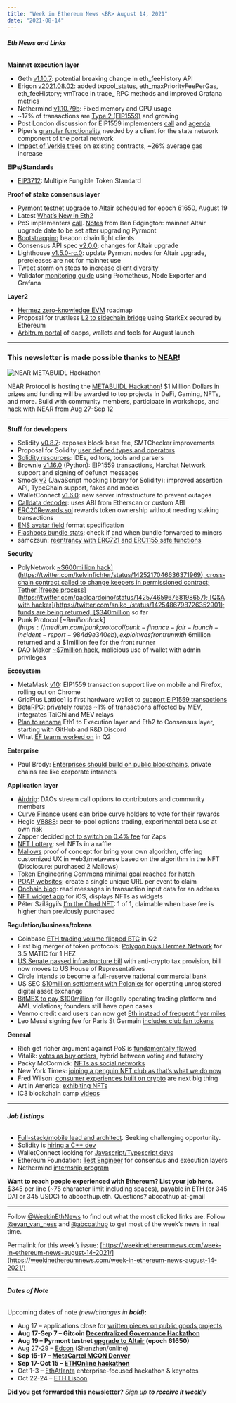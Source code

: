 ```yaml
---
title: "Week in Ethereum News <BR> August 14, 2021"
date: "2021-08-14"
---
```


###### **Eth News and Links**

**Mainnet execution layer**

- Geth [v1.10.7](https://github.com/ethereum/go-ethereum/releases/tag/v1.10.7): potential breaking change in eth\_feeHistory API
- Erigon [v2021.08.02](https://github.com/ledgerwatch/erigon/releases/tag/v2021.08.02): added txpool\_status, eth\_maxPriorityFeePerGas, eth\_feeHistory; vmTrace in trace\_ RPC methods and improved Grafana metrics
- Nethermind [v1.10.79b](https://github.com/NethermindEth/nethermind/releases/tag/1.10.79b): Fixed memory and CPU usage
- ~17% of transactions are [Type 2 (EIP1559)](https://twitter.com/blocknative/status/1425963886549737473) and growing
- Post London discussion for EIP1559 implementers [call](https://www.youtube.com/watch?v=ZmzIHFuwdg0&t=5s) and [agenda](https://github.com/ethereum/pm/issues/369)
- Piper’s [granular functionality](https://notes.ethereum.org/8LbisMwtR4yK64SBosb_2g) needed by a client for the state network component of the portal network
- [Impact of Verkle trees](https://docs.google.com/document/d/1s3qqzbkQFPcNvhzKPdnxg3MlFbv0YjK1z02SxRtdMs8/edit) on existing contracts, ~26% average gas increase

**EIPs/Standards**

- [EIP3712](https://github.com/ethereum/EIPs/pull/3712): Multiple Fungible Token Standard

**Proof of stake consensus layer**

- [Pyrmont testnet upgrade to Altair](https://github.com/eth2-clients/eth2-networks/pull/56) scheduled for epoch 61650, August 19
- Latest [What’s New in Eth2](https://hackmd.io/@benjaminion/eth2_news/https%3A%2F%2Fhackmd.io%2F%40benjaminion%2Fwnie2_210813)
- PoS implementers [call](https://www.youtube.com/watch?v=24MRTRDJ-iw&t=268s). [Notes](https://hackmd.io/@benjaminion/BJu7IifxY) from Ben Edgington: mainnet Altair upgrade date to be set after upgrading Pyrmont
- [Bootstrapping](https://notes.ethereum.org/@ralexstokes/S1RSe1JlF) beacon chain light clients
- Consensus API spec [v2.0.0](https://github.com/ethereum/eth2.0-APIs/releases/tag/v2.0.0): changes for Altair upgrade
- Lighthouse [v1.5.0-rc.0](https://github.com/sigp/lighthouse/releases/tag/v1.5.0-rc.0): update Pyrmont nodes for Altair upgrade, prereleases are not for mainnet use
- Tweet storm on steps to increase [client diversity](https://twitter.com/colfaxselby/status/1424466820522815499?s=20)
- Validator [monitoring guide](https://github.com/remyroy/ethstaker/blob/main/monitoring.md) using Prometheus, Node Exporter and Grafana

**Layer2**

- [Hermez zero-knowledge EVM](https://blog.hermez.io/introducing-hermez-zkevm/) roadmap 
- Proposal for trustless [L2 to sidechain bridge](https://medium.com/starkware/a-trustless-sidechain-to-starkex-bridge-secured-by-ethereum-61e00f19f7e0) using StarkEx secured by  
    Ethereum
- [Arbitrum portal](https://portal.arbitrum.one/) of dapps, wallets and tools for August launch

* * *

### **This newsletter is made possible thanks to [NEAR](https://near.org/)!**

![NEAR METABUIDL Hackathon](https://weekinethereumnews.com/wp-content/uploads/2021/08/NEAR-METABUIDL.png)

NEAR Protocol is hosting the [METABUIDL Hackathon](https://metabuidl.splashthat.com/EthereumNews)! $1 Million Dollars in prizes and funding will be awarded to top projects in DeFi, Gaming, NFTs, and more. Build with community members, participate in workshops, and hack with NEAR from Aug 27-Sep 12

* * *

**Stuff for developers**

- Solidity [v0.8.7](https://blog.soliditylang.org/2021/08/11/solidity-0.8.7-release-announcement/): exposes block base fee, SMTChecker improvements
- Proposal for Solidity [user defined types and operators](https://forum.soliditylang.org/t/user-defined-types-and-operators/456)
- [Solidity resources](https://docs.soliditylang.org/en/latest/resources.html): IDEs, editors, tools and parsers
- Brownie [v1.16.0](https://github.com/eth-brownie/brownie/releases/tag/v1.16.0) (Python): EIP1559 transactions, Hardhat Network support and signing of defunct messages
- Smock [v2](https://defiwonderland.medium.com/smock-an-optimistic-adventure-in-wonderland-1eec36c3e0dd) (JavaScript mocking library for Solidity): improved assertion API, TypeChain support, fakes and mocks
- WalletConnect [v1.6.0](https://twitter.com/WalletConnect/status/1426226788515078144?s=20): new server infrastructure to prevent outages
- [Calldata decoder](https://apoorvlathey.com/eth-calldata-decoder/): uses ABI from Etherscan or custom ABI
- [ERC20Rewards.sol](https://twitter.com/acuestacanada/status/1425754968749903875) rewards token ownership without needing staking transactions
- [ENS avatar field](https://gist.github.com/Arachnid/9db60bd75277969ee1689c8742b75182) format specification
- [Flashbots bundle stats](https://twitter.com/bertcmiller/status/1425809671592493058): check if and when bundle forwarded to miners
- samczsun: [reentrancy with ERC721 and ERC1155 safe functions](https://www.paradigm.xyz/2021/08/the-dangers-of-surprising-code/)

**Security**

- PolyNetwork [~$600million hack](https://twitter.com/kelvinfichter/status/1425217046636371969), cross-chain contract called to change keepers in permissioned contract; Tether [freeze process](https://twitter.com/paoloardoino/status/1425746596768198657); [Q&A with hacker](https://twitter.com/sniko_/status/1425486798726352901); funds are being returned, [$340million](https://twitter.com/PolyNetwork2/status/1425733950614360064) so far
- Punk Protocol [~$9million hack](https://medium.com/punkprotocol/punk-finance-fair-launch-incident-report-984d9e340eb), exploit was front run with ~$6million returned and a $1million fee for the front runner
- DAO Maker [~$7million hack](https://medium.com/daomaker/dao-maker-statement-thursday-12th-of-august-2c3bb0d1bb69), malicious use of wallet with admin privileges

**Ecosystem**

- MetaMask [v10](https://twitter.com/metamask/status/1425855361974734850): EIP1559 transaction support live on mobile and Firefox, rolling out on Chrome
- GridPlus Lattice1 is first hardware wallet to [support EIP1559 transactions](https://twitter.com/gridplus/status/1425869143149056001)
- [BetaRPC](https://github.com/mevalphaleak/BetaRPC-setup): privately routes ~1% of transactions affected by MEV, integrates TaiChi and MEV relays
- [Plan to rename](https://notes.ethereum.org/@timbeiko/great-renaming) Eth1 to Execution layer and Eth2 to Consensus layer, starting with GitHub and R&D Discord
- What [EF teams worked on](https://blog.ethereum.org/2021/08/12/ef-supported-teams-research-and-development-update-2021-pt-2/) in Q2

**Enterprise**

- Paul Brody: [Enterprises should build on public blockchains](https://finance.yahoo.com/news/why-enterprises-build-public-blockchains-153927831.html), private chains are like corporate intranets

**Application layer**

- [Airdrip](https://twitter.com/RafaellaBaraldo/status/1426189408873627649): DAOs stream call options to contributors and community members
- [Curve Finance](https://twitter.com/AndreCronjeTech/status/1425411604506632192) users can bribe curve holders to vote for their rewards
- Hegic [V8888](https://twitter.com/hegicoptions/status/1425147533777674252): peer-to-pool options trading, experimental beta use at own risk
- Zapper decided [not to switch on 0.4% fee](https://medium.com/zapper-protocol/response-to-community-feedback-on-zapper-fees-836997fc68cb) for Zaps
- [NFT Lottery](https://blog.0xmons.xyz/82403366310): sell NFTs in a raffle
- [Mallows](https://www.mallows.xyz/) proof of concept for bring your own algorithm, offering customized UX in web3/metaverse based on the algorithm in the NFT (Disclosure: purchased 2 Mallows)
- Token Engineering Commons [minimal goal reached for hatch](https://twitter.com/tecmns/status/1425399097985437702)
- [POAP websites](https://tomso11.medium.com/how-to-set-up-a-poap-website-511ef979ea19): create a single unique URL per event to claim
- [Onchain blog](https://twitter.com/vaibhavk97/status/1425555004069343235): read messages in transaction input data for an address
- [NFT widget app](https://apps.apple.com/us/app/nft-widgets/id1580495005) for iOS, displays NFTs as widgets
- Péter Szilágyi’s [I’m the Chad NFT](https://twitter.com/peter_szilagyi/status/1425899328560848903): 1 of 1, claimable when base fee is higher than previously purchased

**Regulation/business/tokens**

- Coinbase [ETH trading volume flipped BTC](https://twitter.com/evan_van_ness/status/1425224714407063552?s=20) in Q2
- First big merger of token protocols: [Polygon buys Hermez Network](https://blog.hermez.io/polygon-hermez-merge/) for 3.5 MATIC for 1 HEZ
- [US Senate passed infrastructure bill](https://twitter.com/jchervinsky/status/1425128977560182787) with anti-crypto tax provision, bill now moves to US House of Representatives
- Circle intends to become a [full-reserve national commercial bank](https://www.circle.com/blog/our-journey-to-become-a-national-digital-currency-bank)
- US SEC [$10million settlement with Poloniex](https://www.sec.gov/news/press-release/2021-147) for operating unregistered digital asset exchange
- [BitMEX to pay $100million](https://www.cftc.gov/PressRoom/PressReleases/8412-21) for illegally operating trading platform and AML violations; founders still have open cases
- Venmo credit card users can now get [Eth instead of frequent flyer miles](https://newsroom.paypal-corp.com/2021-08-10-Introducing-Cash-Back-to-Crypto-with-the-Venmo-Credit-Card)
- Leo Messi signing fee for Paris St Germain [includes club fan tokens](https://www.reuters.com/lifestyle/sports/exclusive-messis-paris-st-germain-package-includes-crypto-fan-tokens-2021-08-12/)

**General**

- Rich get richer argument against PoS is [fundamentally flawed](https://medium.com/@fubuloubu/the-rich-are-getting-richer-supporting-a-global-economic-system-for-billions-of-people-in-the-9cd5c1366434)
- Vitalik: [votes as buy orders](https://ethresear.ch/t/votes-as-buy-orders-a-new-type-of-hybrid-coin-voting-futarchy/10305), hybrid between voting and futarchy
- Packy McCormick: [NFTs as social networks](https://www.notboring.co/p/status-monkeys)
- New York Times: [joining a penguin NFT club as that’s what we do now](https://www.nytimes.com/2021/08/12/technology/penguin-nft-club.html)
- Fred Wilson: [consumer experiences built on crypto](https://avc.mirror.xyz/rjT0_tFp1AQFgRHzLWc6uSyIkwfxxYHMbXQXY6j-bG8) are next big thing
- Art in America: [exhibiting NFTs](https://www.artnews.com/art-in-america/features/nfts-curation-online-exhibitions-crypto-art-1234601534/)
- IC3 blockchain camp [videos](https://www.youtube.com/playlist?list=PLuAi322ybV05UsO49x0BWQbRK7I-mehzz)

* * *

###### **Job Listings**

- [Full-stack/mobile lead and architect](https://www.linkedin.com/in/shawnarney). Seeking challenging opportunity.
- Solidity is [hiring a C++ dev](https://ethereum.bamboohr.com/jobs/view.php?id=40&source=weekinethnews)
- WalletConnect looking for [Javascript/Typescript devs](https://twitter.com/WalletConnect/status/1421397382391078924)
- Ethereum Foundation: [Test Engineer](https://ethereum.bamboohr.com/jobs/view.php?id=39) for consensus and execution layers
- Nethermind [internship program](https://www.notion.so/Nethermind-Internship-Program-4eb494969aa24afa9181223e958522d1)

**Want to reach people experienced with Ethereum? List your job here.** $345 per line (~75 character limit including spaces), payable in ETH (or 345 DAI or 345 USDC) to abcoathup.eth. Questions? abcoathup at-gmail

* * *

Follow [@WeekinEthNews](https://twitter.com/WeekInEthNews) to find out what the most clicked links are. Follow [@evan\_van\_ness](https://twitter.com/evan_van_ness) and [@abcoathup](https://twitter.com/abcoathup) to get most of the week’s news in real time.

Permalink for this week’s issue: [https://weekinethereumnews.com/week-in-ethereum-news-august-14-2021/](https://weekinethereumnews.com/week-in-ethereum-news-august-14-2021/)

* * *

###### **Dates of Note**

Upcoming dates of note _(new/changes in **bold**)_**:**

- Aug 17 – applications close for [written pieces on public goods projects](https://gitcoin.co/blog/seeking-a-new-kind-of-public-good/)
- **Aug 17-Sep 7 – Gitcoin [Decentralized Governance Hackathon](https://gitcoin.co/hackathon/dgov/onboard)**
- **Aug 19 – Pyrmont testnet [upgrade to Altair](https://github.com/eth2-clients/eth2-networks/pull/56) (epoch 61650)**
- Aug 27-29 – [Edcon](https://www.edcon.io/) (Shenzhen/online)
- **Sep 15-17 – [MetaCartel MCON Denver](https://www.mcon.fun/)**
- **Sep 17-Oct 15 – [ETHOnline hackathon](https://online.ethglobal.com/)**
- Oct 1-3 – [EthAtlanta](https://ethatl.com/) enterprise-focused hackathon & keynotes
- Oct 22-24 – [ETH Lisbon](https://ethlisbon.org/)

**Did you get forwarded this newsletter?** _[Sign up](https://weekinethereum.substack.com/subscribe#about) **to receive it weekly**_
